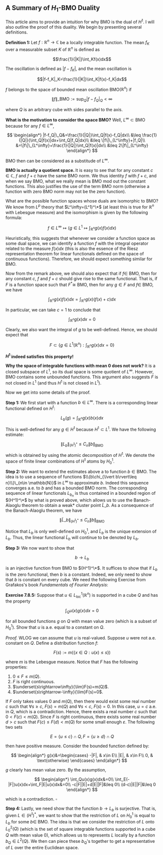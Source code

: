 ## A Summary of $H_1$-BMO Duality

This article aims to provide an intuition for why BMO is the dual of $H^1$. I will also outline the proof of this duality. We begin by presenting several definitions.

<strong>Definition 1: </strong>Let $f:\mathbb{R}^n\rightarrow \mathbb{C}$ be a locally integrable function. The mean $f_K$ over a measurable subset $K$ of $\mathbb{R}^n$ is defined as

$$\frac{1}{|K|}\int_Kf(x)dx$$

The oscillation is defined as $\lvert f-f_K\rvert$, and the mean oscillation is

$$|f-f_K|_K=\frac{1}{|K|}\int_K|f(x)-f_K|dx$$

$f$ belongs to the space of bounded mean oscillation BMO($\mathbb{R}^n$) if

$$\|f\|\_{\text{BMO}}:=\sup_{Q}|f-f_Q|_Q<\infty$$

where $Q$ is an arbitrary cube with sides parallel to the axis.

<strong>What is the motivation to consider the space BMO?</strong> Well, $L^\infty\subset \text{BMO}$ because for any $f\in L^\infty$,

$$
\begin{align*}
    |f-f_Q|\_Q&=\frac{1}{|Q|}\int_Q|f(x)-f_Q|dx\\
    &\leq \frac{1}{|Q|}(\int_Q|f(x)|dx+\int_Q|f_Q|dx)\\
    &\leq \|f\|\_{L^\infty}+|f_Q|\\
    &=\|f\|\_{L^\infty}+\frac{1}{|Q|}\int_Q|f(x)|dx\\
    &\leq 2\|f\|_{L^\infty}
\end{align*}
$$

BMO then can be considered as a substitude of $L^\infty$.

<strong>BMO is actually a quotient space. </strong>It is easy to see that for any constant $c\in \mathbb{C}$, $f$ and $f+c$ have the same BMO norm.  We thus identity $f$ with $f+c$, and when we say BMO, what we really mean is BMO mod out the constant functions. This also justifies the use of the term BMO norm (otherwise a function with zero BMO norm may not be the zero function).

</strong>What are the possible function spaces whose duals are isomorphic to BMO? </strong>We know from $L^p$ theory that $L^\infty=(L^1)^\*$ (at least this is true for $\mathbb{R}^n$ with Lebesgue measure) and the isomorphism is given by the following formula:

$$f\in L^\infty\mapsto (g\in L^1\mapsto \int_{\mathbb{R}^n}g(x)f(x)dx)$$

Heuristically, this suggests that whenever we consider a function space as some dual space, we can identify a function $f$ with the integral operator related to the measure $f(x)dx$ (this is also the essence of the Riesz representation theorem for linear functionals defined on the space of continuous functions). Therefore, we should expect something similar for BMO.

Now from the remark above, we should also expect that if $f\in$ BMO, then for any constant $c$, $f$ and $f+c$ should give rise to the same functional. That is, if $F$ is a function space such that $F^*\cong$ BMO, then for any $g\in F$ and $f\in$ BMO, we have

$$\int_{\mathbb{R}^n}g(x)f(x)dx=\int_{\mathbb{R}^n}g(x)(f(x)+c)dx$$

In particular, we can take $c=1$ to conclude that

$$\int_{\mathbb{R}^n}g(x)dx=0$$

Clearly, we also want the integral of $g$ to be well-defined. Hence, we should expect that

$$F\subset \{g\in L^1(\mathbb{R}^n):\int_{\mathbb{R}^n}g(x)dx=0\}$$

<strong>$H^1$ indeed satisfies this property!</strong>

<strong>Why the space of integrable functions with mean 0 does not work? </strong>It is a closed subspace of $L^1$, so its dual space is some quotient of $L^\infty$. However, BMO contains some unbounded functions. This argument also suggests $F$ is not closed in $L^1$ (and thus $H^1$ is not closed in $L^1$).

Now we get into some details of the proof.

<strong>Step 1: </strong>We first start with a function $b\in L^\infty$. There is a corresponding linear functional defined on $H^1$:

$$L_b(g)=\int_{\mathbb{R}^n}g(x)b(x)dx$$

This is well-defined for any $g\in H^1$ because $H^1\subset L^1$. We have the following estimate:

$$\lVert L_b\rVert_{(H^1)^*}\leq C_n\lVert b \rVert_{\text{BMO}}$$

which is obtained by using the atomic decomposition of $H^1$. We denote the space of finite linear combinations of $H^1$ atoms by $H^1_0$.

<strong>Step 2: </strong>We want to extend the estimates above a to function $b\in \text{BMO}$. The idea is to use a sequence of functions $\\{b\chi_{\lvert b\rvert\leq n}\\}\_{n\in \mathbb{N}}$ in $L^\infty$ to approximate $b$. Indeed this sequence converges a.e. to $b$ and has a bounded BMO norm. The corresponding sequence of linear functionals $L_{b_n}$ is thus contained in a bounded region of $(H^1)^\*$ by what is proved above, which allows us to use the Banach-Alaoglu theorem to obtain a weak* cluster point $\tilde{L}\_b$. As a consequence of the Banach-Alaoglu theorem, we have

$$\lVert \tilde{L}\_b \rVert_{(H^1)^*}\leq C_n\lVert b\rVert_{\text{BMO}}$$

Notice that $L_b$ is only well-defined on $H^1_0$, and $\tilde{L}_b$ is the unique extension of $L_b$. Thus, the linear functional $\tilde{L}_b$ will continue to be denoted by $L_b$. 

<strong>Step 3: </strong>We now want to show that

$$b\rightarrow L_b$$

is an injective function from BMO to $(H^1)^\*$. It suffices to show that if $L_b$ is the zero functional, then $b$ is a constant. Indeed, we only need to show that $b$ is constant on every cube. We need the following Exercise from Grafakos's book *Fundamentals of Fourier Analysis*:

<strong>Exercise 7.8.5:</strong> Suppose that $u\in L^1_{\text{loc}}(\mathbb{R}^n)$ is supported in a cube $Q$ and has the property

$$\int_Qu(x)g(x)dx=0$$

for all bounded functions $g$ on $Q$ with mean value zero (which is a subset of $H^1_0$). Show that $u$ is a.e. equal to a constant on $Q$.

*Proof.* WLOG we can assume that $u$ is real-valued. Suppose $u$ were not a.e. constant on $Q$. Define a distribution function $f$:

$$F(s):=m(\{x\in Q:u(x)\leq s\})$$

where $m$ is the Lebesgue measure. Notice that $F$ has the following properties:

1. $0\leq F\leq m(Q)$.
2. $F$ is right continuous.
3. $\underset{s\rightarrow\infty}{\lim}F(s)=m(Q)$.
4. $\underset{s\rightarrow-\infty}{\lim}F(s)=0$.

If $F$ only takes values $0$ and $m(Q)$, then there would exist some real number $c$ such that $\forall s\geq c$, $F(s)=m(Q)$ and $\forall s<c$, $F(s)=0$. In this case, $u=c$ a.e. in $Q$, which is a contradiction. Hence, there exists a real number $c$ such that $0<F(c)<m(Q)$. Since $F$ is right continuous, there exists some real number $d>c$ such that $F(c)\leq F(d)<m(Q)$ for some small enough $\varepsilon$. The following two sets

$$E = \{u\leq c\}\cap Q, F = \{u \geq d\}\cap Q$$

then have positive measure. Consider the bounded function defined by:

$$
\begin{align*}
            g(x)&=\begin{cases}
                -|F|, & x\in E\\
                |E|, & x\in F\\
                0, & \text{otherwise}
            \end{cases}
        \end{align*}
$$

$g$ clearly has mean value zero. By the assumption,

$$
\begin{align*}
            \int_Qu(x)g(x)dx&=0\\
            \int_E(-|F|)u(x)dx+\int_F|E|u(x)dx&=0\\
            -c|F||E|+d|E||F|&\leq 0\\
            (d-c)|E||F|&\leq 0
\end{align*}
$$

which is a contradiction. $\square$

<strong>Step 4: </strong>Lastly, we need show that the function $b\rightarrow L_b$ is surjective. That is, given $L\in (H^1)^*$, we want to show that the restriction of $L$ on $H^1_0$ is equal to $L_b$ for some $b\in$ BMO. The idea is that we consider the restriction of $L$ onto $L^2_0(Q)$ (which is the set of square integrable functions supported in a cube $Q$ with mean value 0), which allows us to represents $L$ locally by a function $b_Q\in L^2(Q)$. We then can piece these $b_Q$'s together to get a representative of $L$ over the entire Euclidean space.
